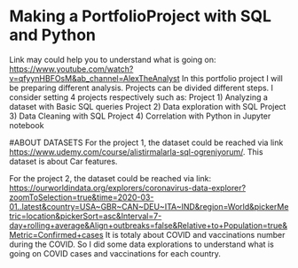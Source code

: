 # Making a PortfolioProject with SQL and Python
Link may could help you to understand what is going on: https://www.youtube.com/watch?v=qfyynHBFOsM&ab_channel=AlexTheAnalyst
In this portfolio project I will be preparing different analysis. Projects can be divided different steps. I consider setting 4 projects respectively such as: 
Project 1) Analyzing a dataset with Basic SQL queries
Project 2) Data exploration with SQL 
Project 3) Data Cleaning with SQL 
Project 4) Correlation with Python in Jupyter notebook


#ABOUT DATASETS
For the project 1, the dataset could be reached via link https://www.udemy.com/course/alistirmalarla-sql-ogreniyorum/. This dataset is about Car features. 

For the project 2, the dataset could be reached via link: https://ourworldindata.org/explorers/coronavirus-data-explorer?zoomToSelection=true&time=2020-03-01..latest&country=USA~GBR~CAN~DEU~ITA~IND&region=World&pickerMetric=location&pickerSort=asc&Interval=7-day+rolling+average&Align+outbreaks=false&Relative+to+Population=true&Metric=Confirmed+cases
It is totaly about COVID and vaccinations number during the COVID. So I did some data explorations to understand what is going on COVID cases and vaccinations for each country.

